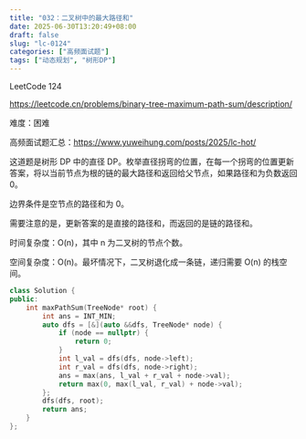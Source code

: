 ```yaml
---
title: "032：二叉树中的最大路径和"
date: 2025-06-30T13:20:49+08:00
draft: false
slug: "lc-0124"
categories: ["高频面试题"]
tags: ["动态规划", "树形DP"]
---
```


LeetCode 124

https://leetcode.cn/problems/binary-tree-maximum-path-sum/description/

难度：困难

高频面试题汇总：https://www.yuweihung.com/posts/2025/lc-hot/

这道题是树形 DP 中的直径 DP。枚举直径拐弯的位置，在每一个拐弯的位置更新答案，将以当前节点为根的链的最大路径和返回给父节点，如果路径和为负数返回 0。

边界条件是空节点的路径和为 0。

需要注意的是，更新答案的是直接的路径和，而返回的是链的路径和。

时间复杂度：O(n)，其中 n 为二叉树的节点个数。

空间复杂度：O(n)。最坏情况下，二叉树退化成一条链，递归需要 O(n) 的栈空间。

<!--more-->

```cpp
class Solution {
public:
    int maxPathSum(TreeNode* root) {
        int ans = INT_MIN;
        auto dfs = [&](auto &&dfs, TreeNode* node) {
            if (node == nullptr) {
                return 0;
            }
            int l_val = dfs(dfs, node->left);
            int r_val = dfs(dfs, node->right);
            ans = max(ans, l_val + r_val + node->val);
            return max(0, max(l_val, r_val) + node->val);
        };
        dfs(dfs, root);
        return ans;
    }
};
```
